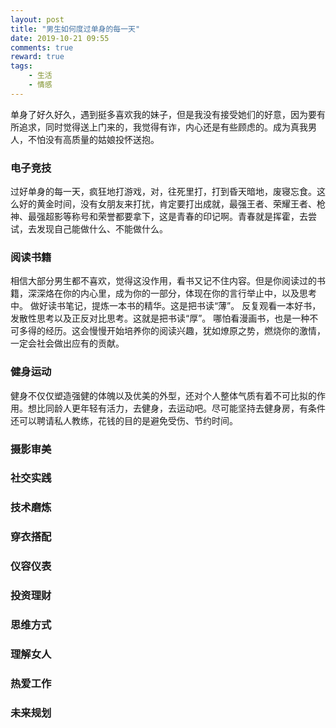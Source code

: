 ```yaml
---
layout: post
title: "男生如何度过单身的每一天"
date: 2019-10-21 09:55
comments: true
reward: true
tags: 
	- 生活 
	- 情感
---
```

单身了好久好久，遇到挺多喜欢我的妹子，但是我没有接受她们的好意，因为要有所追求，同时觉得送上门来的，我觉得有诈，内心还是有些顾虑的。成为真我男人，不怕没有高质量的姑娘投怀送抱。

### **电子竞技**
过好单身的每一天，疯狂地打游戏，对，往死里打，打到昏天暗地，废寝忘食。这么好的黄金时间，没有女朋友来打扰，肯定要打出成就，最强王者、荣耀王者、枪神、最强超影等称号和荣誉都要拿下，这是青春的印记啊。青春就是挥霍，去尝试，去发现自己能做什么、不能做什么。

### **阅读书籍**
相信大部分男生都不喜欢，觉得这没作用，看书又记不住内容。但是你阅读过的书籍，深深烙在你的内心里，成为你的一部分，体现在你的言行举止中，以及思考中。
做好读书笔记，提炼一本书的精华。这是把书读“薄”。
反复观看一本好书，发散性思考以及正反对比思考。这就是把书读“厚”。
哪怕看漫画书，也是一种不可多得的经历。这会慢慢开始培养你的阅读兴趣，犹如燎原之势，燃烧你的激情，一定会社会做出应有的贡献。

### **健身运动**
健身不仅仅塑造强健的体魄以及优美的外型，还对个人整体气质有着不可比拟的作用。想比同龄人更年轻有活力，去健身，去运动吧。尽可能坚持去健身房，有条件还可以聘请私人教练，花钱的目的是避免受伤、节约时间。

### **摄影审美**

### **社交实践**

### **技术磨炼**

### **穿衣搭配**

### **仪容仪表**

### **投资理财**

### **思维方式**

### **理解女人**

### **热爱工作**

### **未来规划**
